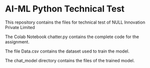 # AI-ML Python Technical Test

This repository contains the files for technical test of NULL Innovation Private Limited

The Colab Notebook chatter.py contains the complete code for the assignment.

The file Data.csv contains the dataset used to train the model.

The chat_model directory contains the files of the trained model.
